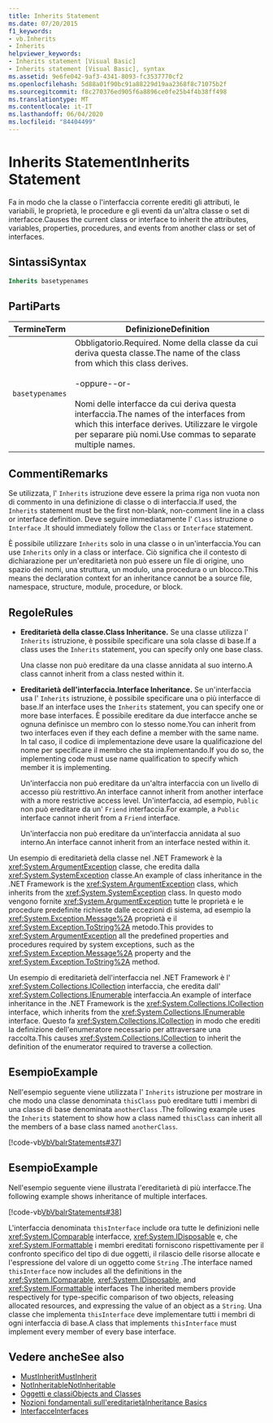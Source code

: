 ```yaml
---
title: Inherits Statement
ms.date: 07/20/2015
f1_keywords:
- vb.Inherits
- Inherits
helpviewer_keywords:
- Inherits statement [Visual Basic]
- Inherits statement [Visual Basic], syntax
ms.assetid: 9e6fe042-9af3-4341-8093-fc3537770cf2
ms.openlocfilehash: 5d88a01f90bc91a88229d19aa2368f8c71075b2f
ms.sourcegitcommit: f8c270376ed905f6a8896ce0fe25b4f4b38ff498
ms.translationtype: MT
ms.contentlocale: it-IT
ms.lasthandoff: 06/04/2020
ms.locfileid: "84404499"
---
```

# <a name="inherits-statement"></a><span data-ttu-id="2a329-102">Inherits Statement</span><span class="sxs-lookup"><span data-stu-id="2a329-102">Inherits Statement</span></span>
<span data-ttu-id="2a329-103">Fa in modo che la classe o l'interfaccia corrente erediti gli attributi, le variabili, le proprietà, le procedure e gli eventi da un'altra classe o set di interfacce.</span><span class="sxs-lookup"><span data-stu-id="2a329-103">Causes the current class or interface to inherit the attributes, variables, properties, procedures, and events from another class or set of interfaces.</span></span>  
  
## <a name="syntax"></a><span data-ttu-id="2a329-104">Sintassi</span><span class="sxs-lookup"><span data-stu-id="2a329-104">Syntax</span></span>  
  
```vb  
Inherits basetypenames  
```  
  
## <a name="parts"></a><span data-ttu-id="2a329-105">Parti</span><span class="sxs-lookup"><span data-stu-id="2a329-105">Parts</span></span>  
  
|<span data-ttu-id="2a329-106">Termine</span><span class="sxs-lookup"><span data-stu-id="2a329-106">Term</span></span>|<span data-ttu-id="2a329-107">Definizione</span><span class="sxs-lookup"><span data-stu-id="2a329-107">Definition</span></span>|  
|---|---|  
|`basetypenames`|<span data-ttu-id="2a329-108">Obbligatorio.</span><span class="sxs-lookup"><span data-stu-id="2a329-108">Required.</span></span> <span data-ttu-id="2a329-109">Nome della classe da cui deriva questa classe.</span><span class="sxs-lookup"><span data-stu-id="2a329-109">The name of the class from which this class derives.</span></span><br /><br /> <span data-ttu-id="2a329-110">-oppure-</span><span class="sxs-lookup"><span data-stu-id="2a329-110">-or-</span></span><br /><br /> <span data-ttu-id="2a329-111">Nomi delle interfacce da cui deriva questa interfaccia.</span><span class="sxs-lookup"><span data-stu-id="2a329-111">The names of the interfaces from which this interface derives.</span></span> <span data-ttu-id="2a329-112">Utilizzare le virgole per separare più nomi.</span><span class="sxs-lookup"><span data-stu-id="2a329-112">Use commas to separate multiple names.</span></span>|  
  
## <a name="remarks"></a><span data-ttu-id="2a329-113">Commenti</span><span class="sxs-lookup"><span data-stu-id="2a329-113">Remarks</span></span>  
 <span data-ttu-id="2a329-114">Se utilizzata, l' `Inherits` istruzione deve essere la prima riga non vuota non di commento in una definizione di classe o di interfaccia.</span><span class="sxs-lookup"><span data-stu-id="2a329-114">If used, the `Inherits` statement must be the first non-blank, non-comment line in a class or interface definition.</span></span> <span data-ttu-id="2a329-115">Deve seguire immediatamente l' `Class` istruzione o `Interface` .</span><span class="sxs-lookup"><span data-stu-id="2a329-115">It should immediately follow the `Class` or `Interface` statement.</span></span>  
  
 <span data-ttu-id="2a329-116">È possibile utilizzare `Inherits` solo in una classe o in un'interfaccia.</span><span class="sxs-lookup"><span data-stu-id="2a329-116">You can use `Inherits` only in a class or interface.</span></span> <span data-ttu-id="2a329-117">Ciò significa che il contesto di dichiarazione per un'ereditarietà non può essere un file di origine, uno spazio dei nomi, una struttura, un modulo, una procedura o un blocco.</span><span class="sxs-lookup"><span data-stu-id="2a329-117">This means the declaration context for an inheritance cannot be a source file, namespace, structure, module, procedure, or block.</span></span>  
  
## <a name="rules"></a><span data-ttu-id="2a329-118">Regole</span><span class="sxs-lookup"><span data-stu-id="2a329-118">Rules</span></span>  
  
- <span data-ttu-id="2a329-119">**Ereditarietà della classe.**</span><span class="sxs-lookup"><span data-stu-id="2a329-119">**Class Inheritance.**</span></span> <span data-ttu-id="2a329-120">Se una classe utilizza l' `Inherits` istruzione, è possibile specificare una sola classe di base.</span><span class="sxs-lookup"><span data-stu-id="2a329-120">If a class uses the `Inherits` statement, you can specify only one base class.</span></span>  
  
     <span data-ttu-id="2a329-121">Una classe non può ereditare da una classe annidata al suo interno.</span><span class="sxs-lookup"><span data-stu-id="2a329-121">A class cannot inherit from a class nested within it.</span></span>  
  
- <span data-ttu-id="2a329-122">**Ereditarietà dell'interfaccia.**</span><span class="sxs-lookup"><span data-stu-id="2a329-122">**Interface Inheritance.**</span></span> <span data-ttu-id="2a329-123">Se un'interfaccia usa l' `Inherits` istruzione, è possibile specificare una o più interfacce di base.</span><span class="sxs-lookup"><span data-stu-id="2a329-123">If an interface uses the `Inherits` statement, you can specify one or more base interfaces.</span></span> <span data-ttu-id="2a329-124">È possibile ereditare da due interfacce anche se ognuna definisce un membro con lo stesso nome.</span><span class="sxs-lookup"><span data-stu-id="2a329-124">You can inherit from two interfaces even if they each define a member with the same name.</span></span> <span data-ttu-id="2a329-125">In tal caso, il codice di implementazione deve usare la qualificazione del nome per specificare il membro che sta implementando.</span><span class="sxs-lookup"><span data-stu-id="2a329-125">If you do so, the implementing code must use name qualification to specify which member it is implementing.</span></span>  
  
     <span data-ttu-id="2a329-126">Un'interfaccia non può ereditare da un'altra interfaccia con un livello di accesso più restrittivo.</span><span class="sxs-lookup"><span data-stu-id="2a329-126">An interface cannot inherit from another interface with a more restrictive access level.</span></span> <span data-ttu-id="2a329-127">Un'interfaccia, ad esempio, `Public` non può ereditare da un' `Friend` interfaccia.</span><span class="sxs-lookup"><span data-stu-id="2a329-127">For example, a `Public` interface cannot inherit from a `Friend` interface.</span></span>  
  
     <span data-ttu-id="2a329-128">Un'interfaccia non può ereditare da un'interfaccia annidata al suo interno.</span><span class="sxs-lookup"><span data-stu-id="2a329-128">An interface cannot inherit from an interface nested within it.</span></span>  
  
 <span data-ttu-id="2a329-129">Un esempio di ereditarietà della classe nel .NET Framework è la <xref:System.ArgumentException> classe, che eredita dalla <xref:System.SystemException> classe.</span><span class="sxs-lookup"><span data-stu-id="2a329-129">An example of class inheritance in the .NET Framework is the <xref:System.ArgumentException> class, which inherits from the <xref:System.SystemException> class.</span></span> <span data-ttu-id="2a329-130">In questo modo vengono fornite <xref:System.ArgumentException> tutte le proprietà e le procedure predefinite richieste dalle eccezioni di sistema, ad esempio la <xref:System.Exception.Message%2A> proprietà e il <xref:System.Exception.ToString%2A> metodo.</span><span class="sxs-lookup"><span data-stu-id="2a329-130">This provides to <xref:System.ArgumentException> all the predefined properties and procedures required by system exceptions, such as the <xref:System.Exception.Message%2A> property and the <xref:System.Exception.ToString%2A> method.</span></span>  
  
 <span data-ttu-id="2a329-131">Un esempio di ereditarietà dell'interfaccia nel .NET Framework è l' <xref:System.Collections.ICollection> interfaccia, che eredita dall' <xref:System.Collections.IEnumerable> interfaccia.</span><span class="sxs-lookup"><span data-stu-id="2a329-131">An example of interface inheritance in the .NET Framework is the <xref:System.Collections.ICollection> interface, which inherits from the <xref:System.Collections.IEnumerable> interface.</span></span> <span data-ttu-id="2a329-132">Questo fa <xref:System.Collections.ICollection> in modo che erediti la definizione dell'enumeratore necessario per attraversare una raccolta.</span><span class="sxs-lookup"><span data-stu-id="2a329-132">This causes <xref:System.Collections.ICollection> to inherit the definition of the enumerator required to traverse a collection.</span></span>  
  
## <a name="example"></a><span data-ttu-id="2a329-133">Esempio</span><span class="sxs-lookup"><span data-stu-id="2a329-133">Example</span></span>  
 <span data-ttu-id="2a329-134">Nell'esempio seguente viene utilizzata l' `Inherits` istruzione per mostrare in che modo una classe denominata `thisClass` può ereditare tutti i membri di una classe di base denominata `anotherClass` .</span><span class="sxs-lookup"><span data-stu-id="2a329-134">The following example uses the `Inherits` statement to show how a class named `thisClass` can inherit all the members of a base class named `anotherClass`.</span></span>  
  
 [!code-vb[VbVbalrStatements#37](~/samples/snippets/visualbasic/VS_Snippets_VBCSharp/VbVbalrStatements/VB/Class1.vb#37)]  
  
## <a name="example"></a><span data-ttu-id="2a329-135">Esempio</span><span class="sxs-lookup"><span data-stu-id="2a329-135">Example</span></span>  
 <span data-ttu-id="2a329-136">Nell'esempio seguente viene illustrata l'ereditarietà di più interfacce.</span><span class="sxs-lookup"><span data-stu-id="2a329-136">The following example shows inheritance of multiple interfaces.</span></span>  
  
 [!code-vb[VbVbalrStatements#38](~/samples/snippets/visualbasic/VS_Snippets_VBCSharp/VbVbalrStatements/VB/Class1.vb#38)]  
  
 <span data-ttu-id="2a329-137">L'interfaccia denominata `thisInterface` include ora tutte le definizioni nelle <xref:System.IComparable> interfacce, <xref:System.IDisposable> e, che <xref:System.IFormattable> i membri ereditati forniscono rispettivamente per il confronto specifico del tipo di due oggetti, il rilascio delle risorse allocate e l'espressione del valore di un oggetto come `String` .</span><span class="sxs-lookup"><span data-stu-id="2a329-137">The interface named `thisInterface` now includes all the definitions in the <xref:System.IComparable>, <xref:System.IDisposable>, and <xref:System.IFormattable> interfaces The inherited members provide respectively for type-specific comparison of two objects, releasing allocated resources, and expressing the value of an object as a `String`.</span></span> <span data-ttu-id="2a329-138">Una classe che implementa `thisInterface` deve implementare tutti i membri di ogni interfaccia di base.</span><span class="sxs-lookup"><span data-stu-id="2a329-138">A class that implements `thisInterface` must implement every member of every base interface.</span></span>  
  
## <a name="see-also"></a><span data-ttu-id="2a329-139">Vedere anche</span><span class="sxs-lookup"><span data-stu-id="2a329-139">See also</span></span>

- [<span data-ttu-id="2a329-140">MustInherit</span><span class="sxs-lookup"><span data-stu-id="2a329-140">MustInherit</span></span>](../modifiers/mustinherit.md)
- [<span data-ttu-id="2a329-141">NotInheritable</span><span class="sxs-lookup"><span data-stu-id="2a329-141">NotInheritable</span></span>](../modifiers/notinheritable.md)
- [<span data-ttu-id="2a329-142">Oggetti e classi</span><span class="sxs-lookup"><span data-stu-id="2a329-142">Objects and Classes</span></span>](../../programming-guide/language-features/objects-and-classes/index.md)
- [<span data-ttu-id="2a329-143">Nozioni fondamentali sull'ereditarietà</span><span class="sxs-lookup"><span data-stu-id="2a329-143">Inheritance Basics</span></span>](../../programming-guide/language-features/objects-and-classes/inheritance-basics.md)
- [<span data-ttu-id="2a329-144">Interfacce</span><span class="sxs-lookup"><span data-stu-id="2a329-144">Interfaces</span></span>](../../programming-guide/language-features/interfaces/index.md)
